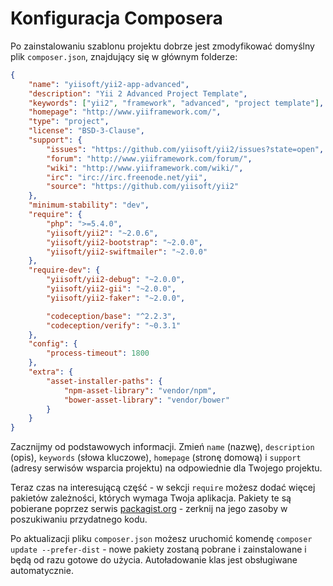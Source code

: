 Konfiguracja Composera
======================

Po zainstalowaniu szablonu projektu dobrze jest zmodyfikować domyślny plik `composer.json`, znajdujący się w głównym 
folderze:

```json
{
    "name": "yiisoft/yii2-app-advanced",
    "description": "Yii 2 Advanced Project Template",
    "keywords": ["yii2", "framework", "advanced", "project template"],
    "homepage": "http://www.yiiframework.com/",
    "type": "project",
    "license": "BSD-3-Clause",
    "support": {
        "issues": "https://github.com/yiisoft/yii2/issues?state=open",
        "forum": "http://www.yiiframework.com/forum/",
        "wiki": "http://www.yiiframework.com/wiki/",
        "irc": "irc://irc.freenode.net/yii",
        "source": "https://github.com/yiisoft/yii2"
    },
    "minimum-stability": "dev",
    "require": {
        "php": ">=5.4.0",
        "yiisoft/yii2": "~2.0.6",
        "yiisoft/yii2-bootstrap": "~2.0.0",
        "yiisoft/yii2-swiftmailer": "~2.0.0"
    },
    "require-dev": {
        "yiisoft/yii2-debug": "~2.0.0",
        "yiisoft/yii2-gii": "~2.0.0",
        "yiisoft/yii2-faker": "~2.0.0",

        "codeception/base": "^2.2.3",
        "codeception/verify": "~0.3.1"
    },
    "config": {
        "process-timeout": 1800
    },
    "extra": {
        "asset-installer-paths": {
            "npm-asset-library": "vendor/npm",
            "bower-asset-library": "vendor/bower"
        }
    }
}
```

Zacznijmy od podstawowych informacji. Zmień `name` (nazwę), `description` (opis), `keywords` (słowa kluczowe), 
`homepage` (stronę domową) i `support` (adresy serwisów wsparcia projektu) na odpowiednie dla Twojego projektu.

Teraz czas na interesującą część - w sekcji `require` możesz dodać więcej pakietów zależności, których wymaga Twoja 
aplikacja. Pakiety te są pobierane poprzez serwis [packagist.org](https://packagist.org/) - zerknij na jego zasoby 
w poszukiwaniu przydatnego kodu.

Po aktualizacji pliku `composer.json` możesz uruchomić komendę `composer update --prefer-dist` - nowe pakiety zostaną 
pobrane i zainstalowane i będą od razu gotowe do użycia. Autoładowanie klas jest obsługiwane automatycznie.
